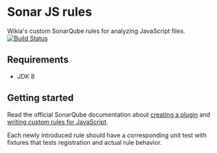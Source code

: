 Sonar JS rules
======
Wikia's custom SonarQube rules for analyzing JavaScript files.
[![Build Status](https://api.travis-ci.org/Wikia/sonar-js-rules.svg?branch=master)](https://travis-ci.org/Wikia/sonar-js-rules)
## Requirements
- JDK 8

## Getting started
Read the official SonarQube documentation about [creating a plugin](https://docs.sonarqube.org/display/DEV/Build+Plugin)
and [writing custom rules for JavaScript](https://docs.sonarqube.org/display/PLUG/Custom+Rules+for+SonarJS).

Each newly introduced rule should have a corresponding unit test with fixtures that tests registration and actual rule behavior.